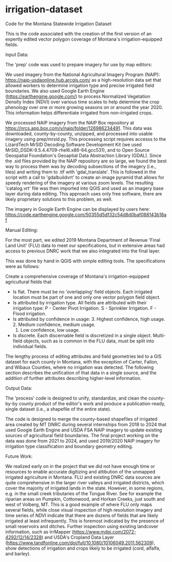 # irrigation-dataset
Code for the Montana Statewide Irrigation Dataset

This is the code associated with the creation of the first version of an expertly edited vector polygon 
coverage of Montana's irrigation-equipped fields.

Input Data:

The 'prep' code was used to prepare imagery for use by map editors:

We used imagery from the National Agricultural Imagery Program (NAIP): https://naip-usdaonline.hub.arcgis.com/
as a high-resolution data set that allowed workers to determine irrigation type and precise irrigated field boundaries.
We also used Google Earth Engine (https://earthengine.google.com/) to process Normalized Vegetation Density Index
(NDVI) over various time scales to help determine the crop phenology over one or more growing seasons on or around 
the year 2020. This information helps differentiate irrigated from non-irrigated crops.

We processed NAIP imagery from the NAIP Box repository at https://nrcs.app.box.com/v/naip/folder/126986234491. This 
data was downloaded, county-by-county, unzipped, and processed into usable imagery using prep/mrsid.py. 
This processing script requires accesss to the LizardTech MrSID Decoding Software Development Kit 
(we used MrSID_DSDK-9.5.4.4709-rhel6.x86-64.gcc531),
and to Open Source Geospatial Foundation's Geoaptial Data Abstraction Library (GDAL).
Since the .sid files provided by the NAIP repository are so large, we found the best way to process them was by 
decoding subsections of the imagery (i.e., tiles) and writing them to .tif with 'gdal_translate'. This is followed 
in the script with a call to 'gdalbuildvrt' to create an image pyramid that allows for speedy rendering of the 
imagery at various zoom levels. The resulting 'catalog.vrt' file was then imported into QGIS and used as an imagery
base layer during data editing. This approach uses only free software, there are likely proprietary solutions 
to this problem, as well.

The imagery in Google Earth Engine can be displayed by users here: 
    https://code.earthengine.google.com/50355d5df32c54d8d0baf088143b18af

Manual Editing:

For the most part, we edited 2019 Montana Department of Revenue 'Final Land Unit' (FLU) data to meet our specifications, 
but in extensive areas had access to previous DNRC work that we also integrated into the final layer. 

This was done by hand in QGIS with simple editing tools. The specifications were as follows:

Create a comprehensive coverage of Montana's irrigation-equipped agricultural fields that

- Is flat. There must be no 'overlapping' field objects. Each irrigated location must be part of one and only one
    vector polygon field object.
- Is attributed by irrigation type. All fields are attributed with their irrigation type:
    P - Center Pivot Irrigation.
    S - Sprinkler Irrigation.
    F - Flood irrigation.
- Is attributed by confidence in usage:
    3. Highest confidence, high usage.
    2. Medium confidence, medium usage.
    1. Low confidence, low usage.
- Is discrete. Each discernable field is discretized in a single object. Multi-field objects, such as is common
    in the FLU data, must be split into individual fields.

The lengthy process of editing attributes and field geometries led to a GIS dataset for each county in Montana, with the
exception of Carter, Fallon, and Wibaux Counties, where no irrigation was detected. The following section describes 
the unification of that data in a single source, and the addition of further attributes 
describing higher-level information.

Output Data:

The 'process' code is designed to unify, standardize, and clean the county-by-by county product of the 
editor's work and produce a publication-ready, single dataset (i.e., a shapefile of the entire state).

The code is designed to merge the county-based shapefiles of irrigated area created by MT DNRC during several 
internships from 2018 to 2024 that used Google Earth Engine and USDA FSA NAIP imagery to update existing 
sources of agricultural field boundaries. The final project working on the data was done from 2021 to 2024, 
and used 2019/2020 NAIP imagery for irrigation type classification and boundary geometry editing. 

Future Work:

We realized early on in the project that we did not have enough time or resources to enable accurate digitizing and 
attibution of the unmapped irrigated agriculture in Montana. FLU and existing DNRC data sources are quite comprehensive 
in the larger river valleys and irrigated districts, which cover the majority of irrigated lands in the state. However,
in some regions, e.g. in the small creek tributaries of the Tongue River. See for example the riparian areas on 
Pumpkin, Cottonwood, and Horkan Creeks, just south and west of Volberg, MT. This is a good example of where FLU only 
maps several fields, while close visual inspection of high resolution imagery and time series of NDVI indicate that
there are dozens of fields that are likely irrigated at least infrequently. This is foremost indicated by the presence 
of small reservoirs and ditches. Further inspection using existing landcover information, such as 
IrrMapper (https://www.mdpi.com/2072-4292/12/14/2328) and USDA's Cropland Data Layer 
(https://www.tandfonline.com/doi/full/10.1080/10106049.2011.562309), show detections of irrigation and crops likely
to be irrigated (cord, alfalfa, and barley).
